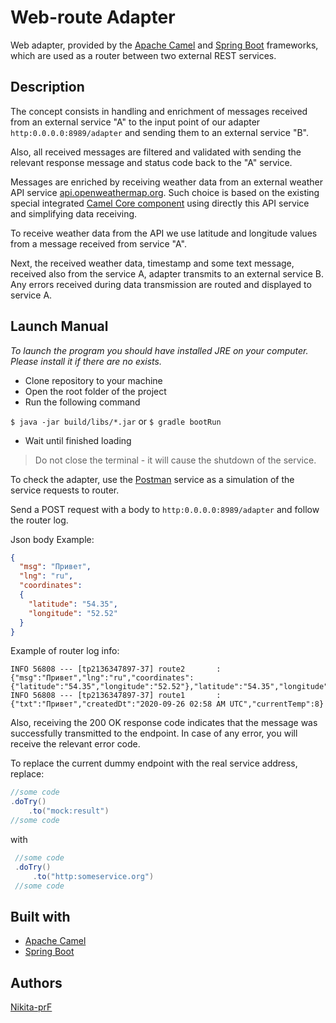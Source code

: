 # Web-route Adapter

Web adapter, provided by the [Apache Camel](https://camel.apache.org/) and [Spring Boot](https://spring.io/) frameworks,
which are used as a router between two external REST services.

## Description

The concept consists in handling and enrichment of messages received from an external service "A"
to the input point of our adapter `http:0.0.0.0:8989/adapter` and sending them to an external service "B".

Also, all received messages are filtered and validated with sending the relevant
response message and status code back to the "A" service.

Messages are enriched by receiving weather data from an external weather API service [api.openweathermap.org](https://openweathermap.org/).
Such choice is based on the existing special integrated [Camel Core component](https://camel.apache.org/components/latest/weather-component.html)
using directly this API service and simplifying data receiving.

To receive weather data from the API we use latitude and longitude values
from a message received from service "A".

Next, the received weather data, timestamp and some text message, received also from the service A,
adapter transmits to an external service B.
Any errors received during data transmission are routed and displayed to service A.

## Launch Manual

*To launch the program you should have installed JRE on your computer. Please install it if there are no exists.*

* Clone repository to your machine
* Open the root folder of the project
* Run the following command

`$ java -jar build/libs/*.jar` or `$ gradle bootRun`

* Wait until finished loading

>Do not close the terminal - it will cause the shutdown of the service.

To check the adapter, use the [Postman](https://www.postman.com/) service as a simulation of the service requests to router.

Send a POST request with a body to `http:0.0.0.0:8989/adapter` and follow the router log.

Json body Example:
```json
{
  "msg": "Привет",
  "lng": "ru",
  "coordinates":
  {
    "latitude": "54.35",
    "longitude": "52.52"
  }
}
```

Example of router log info:
```
INFO 56808 --- [tp2136347897-37] route2       : {"msg":"Привет","lng":"ru","coordinates":{"latitude":"54.35","longitude":"52.52"},"latitude":"54.35","longitude":"52.52"}
INFO 56808 --- [tp2136347897-37] route1       : {"txt":"Привет","createdDt":"2020-09-26 02:58 AM UTC","currentTemp":8}
```

Also, receiving the 200 OK response code indicates that the message was successfully transmitted to the endpoint.
In case of any error, you will receive the relevant error code.

To replace the current dummy endpoint with the real service address, replace:
```java
//some code                                                      
.doTry()
    .to("mock:result")                                  
//some code
```
with

```java
 //some code                                                      
 .doTry()
     .to("http:someservice.org")                                  
 //some code
```

## Built with

* [Apache Camel](https://camel.apache.org/)
* [Spring Boot](https://spring.io/)

## Authors

[Nikita-prF](https://github.com/Nikita-prF)


